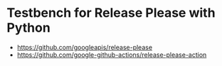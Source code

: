 # Testbench for Release Please with Python

- <https://github.com/googleapis/release-please>
- <https://github.com/google-github-actions/release-please-action>
